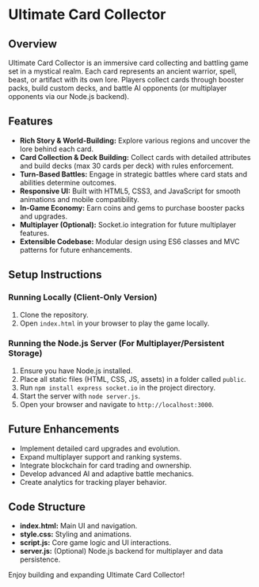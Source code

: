 # Ultimate Card Collector

## Overview

Ultimate Card Collector is an immersive card collecting and battling game set in a mystical realm. Each card represents an ancient warrior, spell, beast, or artifact with its own lore. Players collect cards through booster packs, build custom decks, and battle AI opponents (or multiplayer opponents via our Node.js backend).

## Features

- **Rich Story & World-Building:** Explore various regions and uncover the lore behind each card.
- **Card Collection & Deck Building:** Collect cards with detailed attributes and build decks (max 30 cards per deck) with rules enforcement.
- **Turn-Based Battles:** Engage in strategic battles where card stats and abilities determine outcomes.
- **Responsive UI:** Built with HTML5, CSS3, and JavaScript for smooth animations and mobile compatibility.
- **In-Game Economy:** Earn coins and gems to purchase booster packs and upgrades.
- **Multiplayer (Optional):** Socket.io integration for future multiplayer features.
- **Extensible Codebase:** Modular design using ES6 classes and MVC patterns for future enhancements.

## Setup Instructions

### Running Locally (Client-Only Version)

1. Clone the repository.
2. Open `index.html` in your browser to play the game locally.

### Running the Node.js Server (For Multiplayer/Persistent Storage)

1. Ensure you have Node.js installed.
2. Place all static files (HTML, CSS, JS, assets) in a folder called `public`.
3. Run `npm install express socket.io` in the project directory.
4. Start the server with `node server.js`.
5. Open your browser and navigate to `http://localhost:3000`.

## Future Enhancements

- Implement detailed card upgrades and evolution.
- Expand multiplayer support and ranking systems.
- Integrate blockchain for card trading and ownership.
- Develop advanced AI and adaptive battle mechanics.
- Create analytics for tracking player behavior.

## Code Structure

- **index.html:** Main UI and navigation.
- **style.css:** Styling and animations.
- **script.js:** Core game logic and UI interactions.
- **server.js:** (Optional) Node.js backend for multiplayer and data persistence.

Enjoy building and expanding Ultimate Card Collector!
